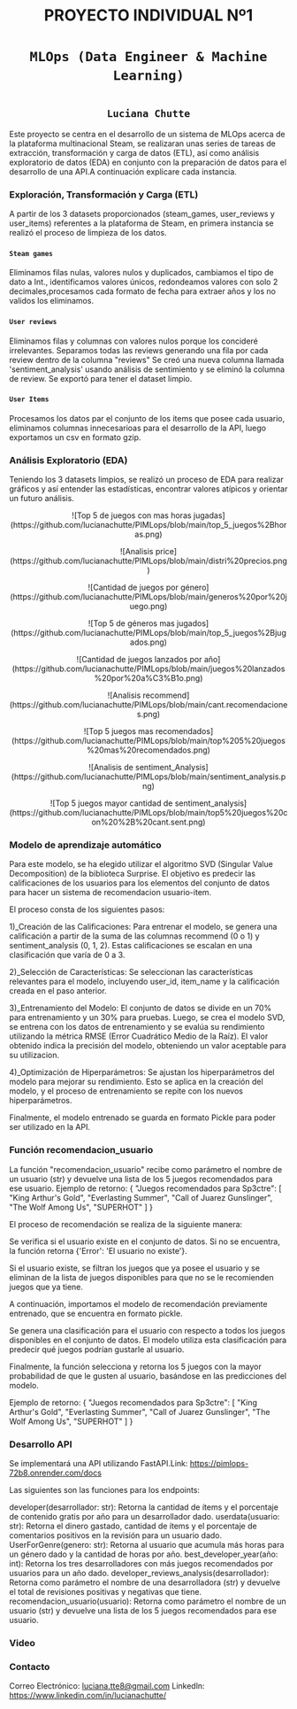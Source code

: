 ## <h1 align=center> **PROYECTO INDIVIDUAL Nº1** </h1>

# <h1 align=center>**`MLOps (Data Engineer & Machine Learning)`**</h1>

# <h2 align=center>**`Luciana Chutte`**</h2>


Este proyecto se centra en el desarrollo de un sistema de MLOps acerca de la plataforma multinacional Steam, se realizaran unas series de tareas de extracción, transformación y carga de datos (ETL), así como análisis exploratorio de datos (EDA) en conjunto con la preparación de datos para el desarrollo de una API.A continuación explicare cada instancia. 

### Exploración, Transformación y Carga (ETL)

A partir de los 3 datasets proporcionados (steam_games, user_reviews y user_items) referentes a la plataforma de Steam, en primera instancia se realizó el proceso de limpieza de los datos.

#### `Steam games`
Eliminamos filas nulas, valores nulos y duplicados, cambiamos el tipo de dato a Int., identificamos valores únicos, redondeamos valores con solo 2 decimales,procesamos cada formato de fecha para extraer años y los no validos los eliminamos.

#### `User reviews`
Eliminamos filas y columnas con valores nulos porque los concideré irrelevantes. Separamos todas las reviews generando una fila por cada review dentro de la columna "reviews"
Se creó una nueva columna llamada 'sentiment_analysis' usando análisis de sentimiento y se eliminó la columna de review.
Se exportó para tener el dataset limpio.

#### `User Items`
Procesamos los datos par el conjunto de los items que posee cada usuario, eliminamos columnas innecesarioas para el desarrollo de la API, luego exportamos un csv en formato gzip.


### Análisis Exploratorio (EDA)

Teniendo los 3 datasets limpios, se realizó un proceso de EDA para realizar gráficos y así entender las estadísticas, encontrar valores atípicos y orientar un futuro análisis.

<p align="center">
  ![Top 5 de juegos con mas horas jugadas](https://github.com/lucianachutte/PIMLops/blob/main/top_5_juegos%2Bhoras.png)
</p>

<p align="center">
  ![Analisis price](https://github.com/lucianachutte/PIMLops/blob/main/distri%20precios.png)
  
</p><p align="center">
  ![Cantidad de juegos por género](https://github.com/lucianachutte/PIMLops/blob/main/generos%20por%20juego.png)
</p>

</p><p align="center">
  ![Top 5 de géneros mas jugados](https://github.com/lucianachutte/PIMLops/blob/main/top_5_juegos%2Bjugados.png)
</p>

</p><p align="center">
  ![Cantidad de juegos lanzados por año](https://github.com/lucianachutte/PIMLops/blob/main/juegos%20lanzados%20por%20a%C3%B1o.png)
</p>

</p><p align="center">
  ![Analisis recommend](https://github.com/lucianachutte/PIMLops/blob/main/cant.recomendaciones.png)
</p>

</p><p align="center">
  ![Top 5 juegos mas recomendados](https://github.com/lucianachutte/PIMLops/blob/main/top%205%20juegos%20mas%20recomendados.png)
</p>

</p><p align="center">
  ![Analisis de sentiment_Analysis](https://github.com/lucianachutte/PIMLops/blob/main/sentiment_analysis.png)
</p>

</p><p align="center">
  ![Top 5 juegos mayor cantidad de sentiment_analysis](https://github.com/lucianachutte/PIMLops/blob/main/top5%20juegos%20con%20%2B%20cant.sent.png)
</p>

### Modelo de aprendizaje automático

Para este modelo, se ha elegido utilizar el algoritmo SVD (Singular Value Decomposition) de la biblioteca Surprise. El objetivo es predecir las calificaciones de los usuarios para los elementos del conjunto de datos para hacer un sistema de recomendacion usuario-item.

El proceso consta de los siguientes pasos:

1)_Creación de las Calificaciones: Para entrenar el modelo, se genera una calificación a partir de la suma de las columnas recommend (0 o 1) y sentiment_analysis (0, 1, 2). Estas calificaciones se escalan en una clasificación que varía de 0 a 3.

2)_Selección de Características: Se seleccionan las características relevantes para el modelo, incluyendo user_id, item_name y la calificación creada en el paso anterior.

3)_Entrenamiento del Modelo: El conjunto de datos se divide en un 70% para entrenamiento y un 30% para pruebas. Luego, se crea el modelo SVD, se entrena con los datos de entrenamiento y se evalúa su rendimiento utilizando la métrica RMSE (Error Cuadrático Medio de la Raíz). El valor obtenido indica la precisión del modelo, obteniendo un valor aceptable para su utilizacion.

4)_Optimización de Hiperparámetros: Se ajustan los hiperparámetros del modelo para mejorar su rendimiento. Esto se aplica en la creación del modelo, y el proceso de entrenamiento se repite con los nuevos hiperparámetros.

Finalmente, el modelo entrenado se guarda en formato Pickle para poder ser utilizado en la API.

### Función recomendacion_usuario
La función "recomendacion_usuario" recibe como parámetro el nombre de un usuario (str) y devuelve una lista de los 5 juegos recomendados para ese usuario.
    Ejemplo de retorno: { "Juegos recomendados para Sp3ctre": [ "King Arthur's Gold", "Everlasting Summer", "Call of Juarez Gunslinger", "The Wolf Among Us", "SUPERHOT" ] }

El proceso de recomendación se realiza de la siguiente manera:

Se verifica si el usuario existe en el conjunto de datos. Si no se encuentra, la función retorna {'Error': 'El usuario no existe'}.

Si el usuario existe, se filtran los juegos que ya posee el usuario y se eliminan de la lista de juegos disponibles para que no se le recomienden juegos que ya tiene.

A continuación, importamos el modelo de recomendación previamente entrenado, que se encuentra en formato pickle.

Se genera una clasificación para el usuario con respecto a todos los juegos disponibles en el conjunto de datos. El modelo utiliza esta clasificación para predecir qué juegos podrían gustarle al usuario.

Finalmente, la función selecciona y retorna los 5 juegos con la mayor probabilidad de que le gusten al usuario, basándose en las predicciones del modelo.

Ejemplo de retorno: { "Juegos recomendados para Sp3ctre": [ "King Arthur's Gold", "Everlasting Summer", "Call of Juarez Gunslinger", "The Wolf Among Us", "SUPERHOT" ] }


### Desarrollo API

Se implementará una API utilizando FastAPI.Link: https://pimlops-72b8.onrender.com/docs

Las siguientes son las funciones para los endpoints:

developer(desarrollador: str): Retorna la cantidad de ítems y el porcentaje de contenido gratis por año para un desarrollador dado.
userdata(usuario: str): Retorna el dinero gastado, cantidad de ítems y el porcentaje de comentarios positivos en la revisión para un usuario dado.
UserForGenre(genero: str): Retorna al usuario que acumula más horas para un género dado y la cantidad de horas por año.
best_developer_year(año: int): Retorna los tres desarrolladores con más juegos recomendados por usuarios para un año dado.
developer_reviews_analysis(desarrollador): Retorna como parámetro el nombre de una desarrolladora (str) y devuelve el total de revisiones positivas y negativas que tiene.
recomendacion_usuario(usuario): Retorna como parámetro el nombre de un usuario (str) y devuelve una lista de los 5 juegos recomendados para ese usuario.

### Video


### Contacto
Correo Electrónico: luciana.tte8@gmail.com
Linkedln: https://www.linkedin.com/in/lucianachutte/
